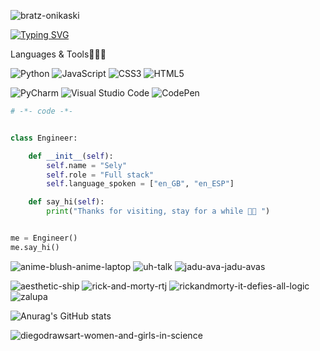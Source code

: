 ![bratz-onikaski](https://github.com/Selyiah/Selyiah/assets/140277594/270da474-450c-4b67-894a-bba6434a5d47)

[![Typing SVG](https://readme-typing-svg.demolab.com?font=Fira+Code&pause=1000&color=7DBDAC&width=435&lines=%F0%9F%91%8B%F0%9F%8F%BD+Sely+here+;Full+stack+but+I+prefer+backend+;Desired+focus+in+AI+and+Robotics+)](https://git.io/typing-svg)

Languages & Tools👩🏽‍💻 

![Python](https://img.shields.io/badge/python-3670A0?style=for-the-badge&logo=python&logoColor=ffdd54)
![JavaScript](https://img.shields.io/badge/javascript-%23323330.svg?style=for-the-badge&logo=javascript&logoColor=%23F7DF1E)
![CSS3](https://img.shields.io/badge/css3-%231572B6.svg?style=for-the-badge&logo=css3&logoColor=white)
![HTML5](https://img.shields.io/badge/html5-%23E34F26.svg?style=for-the-badge&logo=html5&logoColor=white)

![PyCharm](https://img.shields.io/badge/pycharm-143?style=for-the-badge&logo=pycharm&logoColor=black&color=black&labelColor=green)
![Visual Studio Code](https://img.shields.io/badge/Visual%20Studio%20Code-0078d7.svg?style=for-the-badge&logo=visual-studio-code&logoColor=white)
![CodePen](https://img.shields.io/badge/Codepen-000000?style=for-the-badge&logo=codepen&logoColor=white)


```python
# -*- code -*-


class Engineer:

    def __init__(self):
        self.name = "Sely"
        self.role = "Full stack"
        self.language_spoken = ["en_GB", "en_ESP"]

    def say_hi(self):
        print("Thanks for visiting, stay for a while 💅🏽 ")


me = Engineer()
me.say_hi()
```


![anime-blush-anime-laptop](https://github.com/Selyiah/Selyiah/assets/140277594/a9dea161-5793-4788-bdec-322e668c038f)
![uh-talk](https://github.com/Selyiah/Selyiah/assets/140277594/beca7655-661a-4748-954b-41bdb13fbe23)
![jadu-ava-jadu-avas](https://github.com/Selyiah/Selyiah/assets/140277594/41cebed6-b484-4512-b3c4-2a0cf2be3503)

![aesthetic-ship](https://github.com/Selyiah/Selyiah/assets/140277594/7ccef619-a1af-40a3-9412-8f27bb93fe42)
![rick-and-morty-rtj](https://github.com/Selyiah/Selyiah/assets/140277594/14ee721f-a9b5-484b-a56a-e82aa92e281d)
![rickandmorty-it-defies-all-logic](https://github.com/Selyiah/Selyiah/assets/140277594/12e8ffa0-9ba6-4db0-b86c-c153eedca78f)
![zalupa](https://github.com/Selyiah/Selyiah/assets/140277594/5e08407f-c56e-4887-9950-fd4dd62337f0)

![Anurag's GitHub stats](https://github-readme-stats.vercel.app/api?username=selyiah&theme=gotham&show_icons=true)

![diegodrawsart-women-and-girls-in-science](https://github.com/Selyiah/Selyiah/assets/140277594/6ac4df2b-6df2-4ea3-9acb-2c95d8d7c02f)
